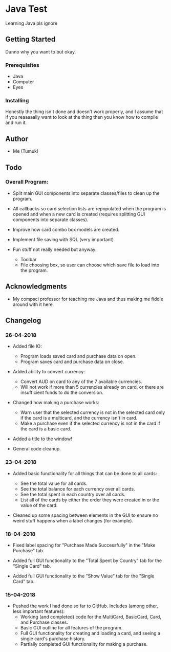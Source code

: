 # Java Test

Learning Java pls ignore

## Getting Started

Dunno why you want to but okay.

### Prerequisites

* Java
* Computer
* Eyes

### Installing

Honestly the thing isn't done and doesn't work properly, and I assume that if you reaaaaally want to look at the thing then you know how to compile and run it.

## Author

* Me (Tumuk)

## Todo

### Overall Program:

 * Split main GUI components into separate classes/files to clean up the program.

 * All callbacks so card selection lists are repopulated when the program is opened and when a new card is created (requires splitting GUI components into separate classes).

 * Improve how card combo box models are created.

 * Implement file saving with SQL (very important)

 * Fun stuff not really needed but anyway:
 	* Toolbar
 	* File choosing box, so user can choose which save file to load into the program.

## Acknowledgments

* My compsci professor for teaching me Java and thus making me fiddle around with it here.

## Changelog

### 26-04-2018
* Added file IO:
	* Program loads saved card and purchase data on open.
	* Program saves card and purchase data on close.

* Added ability to convert currency:
	* Convert AUD on card to any of the 7 available currencies.
	* Will not work if more than 5 currencies already on card, or there are insufficient funds to do the conversion.

* Changed how making a purchase works:
  	* Warn user that the selected currency is not in the selected card only if the card is a multicard, and the currency isn't in card.
  	* Make a purchase even if the selected currency is not in the card if the card is a basic card.

* Added a title to the window!

* General code cleanup.

### 23-04-2018
* Added basic functionality for all things that can be done to all cards:
	* See the total value for all cards.
	* See the total balance for each currency over all cards.
	* See the total spent in each country over all cards.
	* List all of the cards by either the order they were created in or the value of the card.

* Cleaned up some spacing between elements in the GUI to ensure no weird stuff happens when a label changes (for example).

### 18-04-2018
* Fixed label spacing for "Purchase Made Successfully" in the "Make Purchase" tab.

* Added full GUI functionality to the "Total Spent by Country" tab for the "Single Card" tab.

* Added full GUI functionality to the "Show Value" tab for the "Single Card" tab.

### 15-04-2018

* Pushed the work I had done so far to GitHub. Includes (among other, less important features):
	* Working (and completed) code for the MultiCard, BasicCard, Card, and Purchase classes.
	* Basic GUI outline for all features of the program.
	* Full GUI functionality for creating and loading a card, and seeing a single card's purchase history.
	* Partially completed GUI functionality for making a purchase.